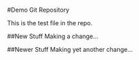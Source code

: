 #Demo Git Repository

This is the test file in the repo.

##New Stuff
Making a change...

##Newer Stuff
Making yet another change...

